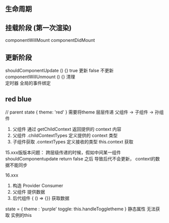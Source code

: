 ## 生命周期
## 挂载阶段  (第一次渲染)
  componentWillMount
  componentDidMount

## 更新阶段

  shouldComponentUpdate () {}
  true 更新 false 不更新
  componentWillUnmount () {}
  清理  
  定时器 
  全局的事件绑定

## red blue
// parent state
{
  theme: 'red'
}
需要将theme 层层传递
父组件 -> 子组件 -> 孙组件
1. 父组件 通过 getChildContext 返回提供的 context 内容
2. 父组件 .childContextTypes 定义提供的 context 类型
3. 子组件获取 .contextTypes 定义接收的类型  this.context 获取

15.xxx版版本问题：
跨层级传递的时候，假如中间某一组件 shouldComponentupdate return false 之后
导致后代不会更新， context的数据不能同步

16.xxx 
1. 构造 Provider Consumer 
2. 父组件 <Provider value={}/> 提供数据 
3. 后代组件 <Consumer> { () => {}} </Consumer> 获取数据

state  = {
  theme : 'purple'
  toggle: this.handleToggletheme
}
静态属性 无法获取 实例的this